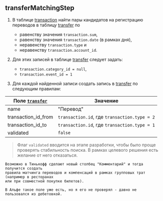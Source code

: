 ## transferMatchingStep

1. В таблице <u>transaction</u> найти пары кандидатов на регистрацию переводов в таблицу <u>transfer</u> по
   * равенству значения `transaction.sum`,
   * равенству значения `transaction.date` (в рамках дня),
   * неравенству `transaction.type` и
   * неравенству `transaction.account_id`.

2. Для этих записей в таблице <u>transfer</u> следует задать:
   * `transaction.category_id = null`,
   * `transaction.event_id = 1`

3. Для каждой найденной записи создать запись в <u>transfer</u> по следующим правилам:

| Поле <u>`transfer`</u> | Значение                                     |
|------------------------|----------------------------------------------|
| name                   | "Перевод"                                    |
| transaction_id_from    | `transaction.id`, где `transaction.type = 2` |
| transaction_id_to      | `transaction.id`, где `transaction.type = 1` |
| validated              | `false`                                      |

> Флаг `validated` вводится на этапе разработки, 
> чтобы было проще проверять стабильность поиска.
> В рамках целевого решения есть желание от него отказаться. 


```
Возможно в Тинькофф сделают новый столбец "Комментарий" и тогда получится создать
правила матчинга переводов и компенсаций в рамках групповых трат (например в ресторанах 
или при совместной покупке билетов).
 
В Альфе такое поле уже есть, но я его не проверял - давно не пользовался из дебетовкой.
```